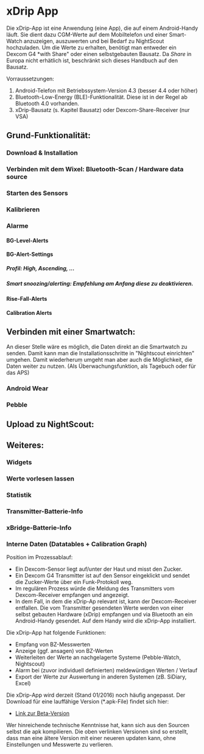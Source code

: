 # xDrip App

Die xDrip-App ist eine Anwendung (eine App), die auf einem Android-Handy läuft. Sie dient dazu CGM-Werte auf dem Mobiltelefon und einer Smart-Watch anzuzeigen, auszuwerten und bei Bedarf zu NightScout hochzuladen.
Um die Werte zu erhalten, benötigt man entweder ein Dexcom G4 *with Share" oder einen selbstgebauten Bausatz. Da *Share* in Europa nicht erhätlich ist, beschränkt sich dieses Handbuch auf den Bausatz.


Vorraussetzungen:
1. Android-Telefon mit Betriebssystem-Version 4.3 (besser 4.4 oder höher)
2. Bluetooth-Low-Energy (BLE)-Funktionalität. Diese ist in der Regel ab Bluetooth 4.0 vorhanden.
3. xDrip-Bausatz (s. Kapitel Bausatz) oder Dexcom-Share-Receiver (nur VSA)

## Grund-Funktionalität:
### Download & Installation
### Verbinden mit dem Wixel: Bluetooth-Scan / Hardware data source
### Starten des Sensors
### Kalibrieren
### Alarme
#### BG-Level-Alerts
#### BG-Alert-Settings
##### Profil: High, Ascending, ...
##### Smart snoozing/alerting: Empfehlung am Anfang diese zu deaktivieren.
#### Rise-Fall-Alerts
#### Calibration Alerts


## Verbinden mit einer Smartwatch:
An dieser Stelle wäre es möglich, die Daten direkt an die Smartwatch zu senden. Damit kann man die Installationsschritte in "Nightscout einrichten" umgehen. Damit wiederherum umgeht man aber auch die Möglichkeit, die Daten weiter zu nutzen. (Als Überwachungsfunktion, als Tagebuch oder für das APS)
### Android Wear
### Pebble


## Upload zu NightScout:



## Weiteres:
### Widgets
### Werte vorlesen lassen
### Statistik
### Transmitter-Batterie-Info
### xBridge-Batterie-Info
### Interne Daten (Datatables + Calibration Graph)





Position im Prozessablauf: 
* Ein Dexcom-Sensor liegt auf/unter der Haut und misst den Zucker. 
* Ein Dexcom G4 Transmitter ist auf den Sensor eingeklickt und sendet die Zucker-Werte über ein Funk-Protokoll weg. 
* Im regulären Prozess würde die Meldung des Transmitters vom Dexcom-Receiver empfangen und angezeigt. 
* In dem Fall, in dem die xDrip-Ap relevant ist, kann der Dexcom-Receiver entfallen. Die vom Transmitter gesendeten Werte werden von einer selbst gebauten Hardware (xDrip) empfangen und via Bluetooth an ein Android-Handy gesendet.  Auf dem Handy wird die xDrip-App installiert.

Die xDrip-App hat folgende Funktionen:
* 	Empfang von BZ-Messwerten
*	Anzeige (ggf. ansagen) von BZ-Werten 
*	Weiterleiten der Werte an nachgelagerte Systeme (Pebble-Watch, Nightscout)
*	Alarm bei (zuvor individuell definierten) meldewürdigen Werten / Verlauf
*	Export der Werte zur Auswertung in anderen Systemen (zB. SiDiary, Excel)
	

Die xDrip-App wird derzeit (Stand 01/2016) noch häufig angepasst. Der Download für eine lauffähige Version (*.apk-File) findet sich hier: 

* [Link zur Beta-Version](https://github.com/StephenBlackWasAlreadyTaken/xDrip/wiki/xdrip-beta)


Wer hinreichende technische Kenntnisse hat, kann sich aus den Sourcen selbst die apk kompilieren. Die oben verlinken Versionen sind so erstellt, dass man eine ältere Version mit einer neueren updaten kann, ohne Einstellungen und Messwerte zu verlieren.
